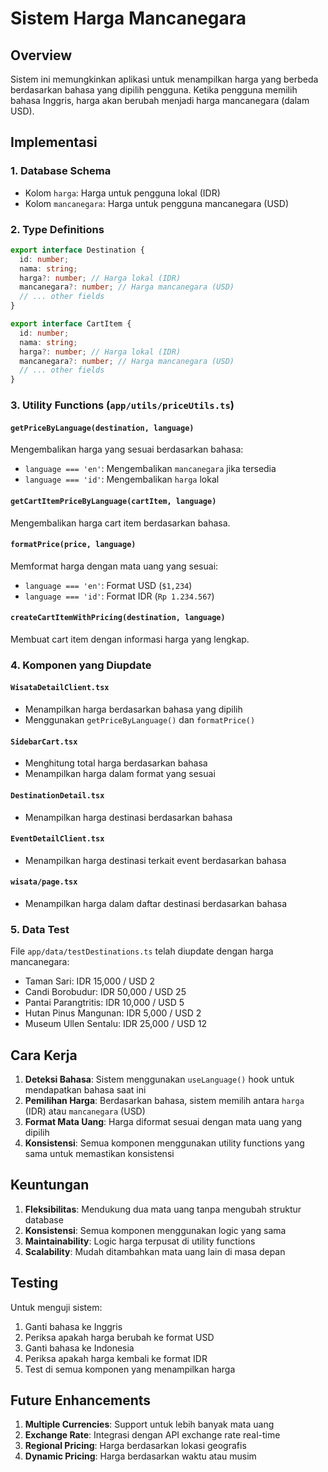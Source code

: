 # Sistem Harga Mancanegara

## Overview
Sistem ini memungkinkan aplikasi untuk menampilkan harga yang berbeda berdasarkan bahasa yang dipilih pengguna. Ketika pengguna memilih bahasa Inggris, harga akan berubah menjadi harga mancanegara (dalam USD).

## Implementasi

### 1. Database Schema
- Kolom `harga`: Harga untuk pengguna lokal (IDR)
- Kolom `mancanegara`: Harga untuk pengguna mancanegara (USD)

### 2. Type Definitions
```typescript
export interface Destination {
  id: number;
  nama: string;
  harga?: number; // Harga lokal (IDR)
  mancanegara?: number; // Harga mancanegara (USD)
  // ... other fields
}

export interface CartItem {
  id: number;
  nama: string;
  harga?: number; // Harga lokal (IDR)
  mancanegara?: number; // Harga mancanegara (USD)
  // ... other fields
}
```

### 3. Utility Functions (`app/utils/priceUtils.ts`)

#### `getPriceByLanguage(destination, language)`
Mengembalikan harga yang sesuai berdasarkan bahasa:
- `language === 'en'`: Mengembalikan `mancanegara` jika tersedia
- `language === 'id'`: Mengembalikan `harga` lokal

#### `getCartItemPriceByLanguage(cartItem, language)`
Mengembalikan harga cart item berdasarkan bahasa.

#### `formatPrice(price, language)`
Memformat harga dengan mata uang yang sesuai:
- `language === 'en'`: Format USD (`$1,234`)
- `language === 'id'`: Format IDR (`Rp 1.234.567`)

#### `createCartItemWithPricing(destination, language)`
Membuat cart item dengan informasi harga yang lengkap.

### 4. Komponen yang Diupdate

#### `WisataDetailClient.tsx`
- Menampilkan harga berdasarkan bahasa yang dipilih
- Menggunakan `getPriceByLanguage()` dan `formatPrice()`

#### `SidebarCart.tsx`
- Menghitung total harga berdasarkan bahasa
- Menampilkan harga dalam format yang sesuai

#### `DestinationDetail.tsx`
- Menampilkan harga destinasi berdasarkan bahasa

#### `EventDetailClient.tsx`
- Menampilkan harga destinasi terkait event berdasarkan bahasa

#### `wisata/page.tsx`
- Menampilkan harga dalam daftar destinasi berdasarkan bahasa

### 5. Data Test
File `app/data/testDestinations.ts` telah diupdate dengan harga mancanegara:
- Taman Sari: IDR 15,000 / USD 2
- Candi Borobudur: IDR 50,000 / USD 25
- Pantai Parangtritis: IDR 10,000 / USD 5
- Hutan Pinus Mangunan: IDR 5,000 / USD 2
- Museum Ullen Sentalu: IDR 25,000 / USD 12

## Cara Kerja

1. **Deteksi Bahasa**: Sistem menggunakan `useLanguage()` hook untuk mendapatkan bahasa saat ini
2. **Pemilihan Harga**: Berdasarkan bahasa, sistem memilih antara `harga` (IDR) atau `mancanegara` (USD)
3. **Format Mata Uang**: Harga diformat sesuai dengan mata uang yang dipilih
4. **Konsistensi**: Semua komponen menggunakan utility functions yang sama untuk memastikan konsistensi

## Keuntungan

1. **Fleksibilitas**: Mendukung dua mata uang tanpa mengubah struktur database
2. **Konsistensi**: Semua komponen menggunakan logic yang sama
3. **Maintainability**: Logic harga terpusat di utility functions
4. **Scalability**: Mudah ditambahkan mata uang lain di masa depan

## Testing

Untuk menguji sistem:
1. Ganti bahasa ke Inggris
2. Periksa apakah harga berubah ke format USD
3. Ganti bahasa ke Indonesia
4. Periksa apakah harga kembali ke format IDR
5. Test di semua komponen yang menampilkan harga

## Future Enhancements

1. **Multiple Currencies**: Support untuk lebih banyak mata uang
2. **Exchange Rate**: Integrasi dengan API exchange rate real-time
3. **Regional Pricing**: Harga berdasarkan lokasi geografis
4. **Dynamic Pricing**: Harga berdasarkan waktu atau musim
